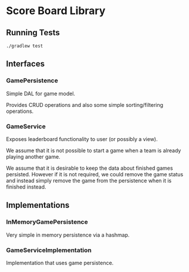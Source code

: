 # Score Board Library

## Running Tests

`./gradlew test`

## Interfaces

### GamePersistence

Simple DAL for game model.

Provides CRUD operations and also some simple sorting/filtering operations.

### GameService

Exposes leaderboard functionality to user (or possibly a view).

We assume that it is not possible to start a game when a team is already playing another game.

We assume that it is desirable to keep the data about finished games
persisted. However if it is not required, we could remove the game status and instead simply
remove the game from the persistence when it is finished instead.

## Implementations

### InMemoryGamePersistence

Very simple in memory persistence via a hashmap.

### GameServiceImplementation

Implementation that uses game persistence.

